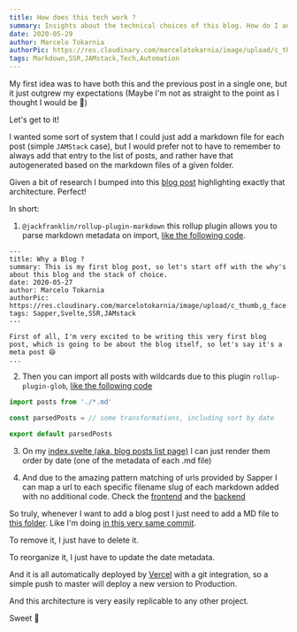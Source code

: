 ```yaml
---
title: How does this tech work ?
summary: Insights about the technical choices of this blog. How do I add, remove, sort blog posts.
date: 2020-05-29
author: Marcelo Tokarnia
authorPic: https://res.cloudinary.com/marcelotokarnia/image/upload/c_thumb,g_face:center,r_max,h_150,w_150,f_auto,q_auto/v1590609457/profile/A54I1782_qa84qz.jpg
tags: Markdown,SSR,JAMstack,Tech,Automation
---
```


My first idea was to have both this and the previous post in a single one,
but it just outgrew my expectations (Maybe I'm not as straight to the point as I thought I would be 🤔)

Let's get to it! 

I wanted some sort of system that I could just add a markdown file for each post (simple `JAMStack` case), but I would prefer not to have to remember to always add that entry to the list of posts, and rather have that autogenerated based on the markdown files of a given folder.

Given a bit of research I bumped into this [blog post](https://dev.to/joshnuss/create-a-blog-with-markdown-sapper-50ad) highlighting exactly that architecture. Perfect! 

In short: 

1. `@jackfranklin/rollup-plugin-markdown` this rollup plugin allows you to parse markdown metadata on import, [like the following code](https://github.com/marcelotokarnia/blog/blob/94ae0c1ebb0b11da08e87cf6b61c8e4d772aaa59/src/posts/why-blog-stack.md).

```
---
title: Why a Blog ?
summary: This is my first blog post, so let's start off with the why's about this blog and the stack of choice.
date: 2020-05-27
author: Marcelo Tokarnia
authorPic: https://res.cloudinary.com/marcelotokarnia/image/upload/c_thumb,g_face:center,r_max,h_150,w_150,f_auto,q_auto/v1590609457/profile/A54I1782_qa84qz.jpg
tags: Sapper,Svelte,SSR,JAMstack
---

First of all, I'm very excited to be writing this very first blog post, which is going to be about the blog itself, so let's say it's a meta post 😆
...
```

2. Then you can import all posts with wildcards due to this plugin `rollup-plugin-glob`, [like the following code](https://github.com/marcelotokarnia/blog/blob/94ae0c1ebb0b11da08e87cf6b61c8e4d772aaa59/src/posts/index.js)

```js
import posts from './*.md'

const parsedPosts = // some transformations, including sort by date

export default parsedPosts
```

3. On my [index.svelte (aka, blog posts list page)](https://github.com/marcelotokarnia/blog/blob/94ae0c1ebb0b11da08e87cf6b61c8e4d772aaa59/src/routes/blog/index.svelte) I can just render them order by date (one of the metadata of each .md file)

4. And due to the amazing pattern matching of urls provided by Sapper I can map a url to each specific filename slug of each markdown added with no additional code. Check the [frontend](https://github.com/marcelotokarnia/blog/blob/94ae0c1ebb0b11da08e87cf6b61c8e4d772aaa59/src/routes/blog/%5Bslug%5D.svelte) and the [backend](https://github.com/marcelotokarnia/blog/blob/94ae0c1ebb0b11da08e87cf6b61c8e4d772aaa59/src/routes/blog/%5Bslug%5D.json.ts)

So truly, whenever I want to add a blog post I just need to add a MD file to [this folder](https://github.com/marcelotokarnia/blog/tree/94ae0c1ebb0b11da08e87cf6b61c8e4d772aaa59/src/posts). Like I'm doing [in this very same commit](https://github.com/marcelotokarnia/blog/commit/d724bffe3f8274ba1e59d71e540d5e0d3504057f).

To remove it, I just have to delete it.

To reorganize it, I just have to update the date metadata.

And it is all automatically deployed by [Vercel](https://vercel.com/) with a git integration, so a simple push to master will deploy a new version to Production.

And this architecture is very easily replicable to any other project.

Sweet 🎉